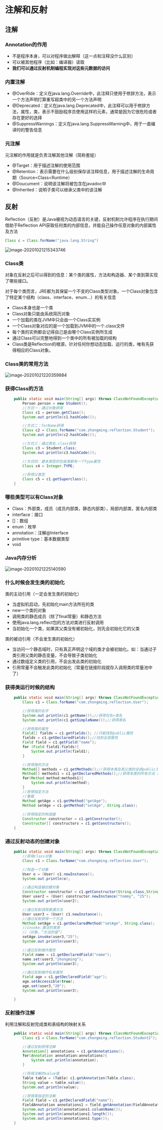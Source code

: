 # 注解和反射

## 注解

### Annotation的作用

- 不是程序本身，可以对程序做出解释（这一点和注释没什么区别）
- 可以被其他程序（比如：编译器）读取
- **我们可以通过反射机制编程实现对这些元数据的访问**

### 内置注解

- @OverRide：定义在java.lang.Override中，此注释只使用于修辞方法，表示一个方法声明打算重写超类中的另一个方法声明
- @Deprecated：定义在java.lang.Deprecated中，此注释可以用于修辞方法，属性，类，表示不鼓励程序员使用这样的元素，通常是因为它很危险或者存在更好的选择
- @SuppressWarnings：定义在java.lang.SuppressWarning中，用于一直编译时的警告信息

### 元注解

元注解的作用就是负责注解其他注解（简称套娃）

- @Target：用于描述注解的使用范围
- @Retention：表示需要在什么级别保存该注释信息，用于描述注解的生命周期（Source<Class<Runtime）
- @Doucument：说明该注解将被包含在javadoc中
- @Inherited：说明子类可以继承父类中的该注解

## 反射

Reflection（反射）是Java被视为动态语言的关键，反射机制允许程序在执行期间借助于Reflection API获取任何类的内部信息，并能自己操作任意对象的内部属性及方法

```java
Class c = Class.forName("java.lang.String")
```

![image-20201021215343746](../Fig/image-20201021215343746.png)

### Class类

对象在反射之后可以得到的信息：某个类的属性，方法和构造器、某个类到第实现了哪些接口。

对于每个类而言，JRE都为其保留一个不变的Class类型对象。一个Class对象包含了特定某个结构（class、interface、enum...）的有关信息

- Class本身也是一个类
- Class对象只能由系统简历对象
- 一个加载的类在JVM中只会由一个Class实实例
- 一个Class对象对应的是一个加载到JVM中的一个.class文件
- 每个类的实例都会记得自己是由哪个Class实例所生成
- 通过Class可以完整地得到一个类中的所有被加载的结构
- Class类是Reflection的根源，针对任何你想动态加载、运行的类，唯有先获得相应的Class对象。

### Class类的常用方法

![image-20201021220359884](../Fig/image-20201021220359884.png)

### 获得Class的方法

```java
    public static void main(String[] args) throws ClassNotFoundException {
        Person person = new Student();
        //方式一：通过对象获得
        Class c1 = person.getClass();
        System.out.println(c1.hashCode());

        //方式二：forName获得
        Class c2 = Class.forName("com.zhongming.reflection.Student");
        System.out.println(c2.hashCode());

        //方式三：通过类名.class获得
        Class c3 = Student.class;
        System.out.println(c3.hashCode());

        //方式四：基本类型的包装类都有一个Type属性
        Class c4 = Integer.TYPE;

        //获得父类型
        Class c5 = c1.getSuperclass();
    }
```

### 哪些类型可以有Class对象

- Class：外部类，成员（成员内部类，静态内部类），局部内部类，匿名内部类
- interface：接口
- []：数组
- enum：枚举
- annotation：注解@Interface
- primitive type：基本数据类型
- void

### Java内存分析

![image-20201021225140590](../Fig/image-20201021225140590.png)

### 什么时候会发生类的初始化

类的主动引用（一定会发生类的初始化）

- 当虚拟机启动，先初始化main方法所在的类
- new一个类的对象
- 调用类的静态成员（除了final常量）和静态方法
- 使用java.lang.reflect包的方法对类进行反射调用
- 当初始化一个类，如果其父类没有被初始化，则先会初始化它的父类

类的被动引用（不会发生类的初始化）

- 当访问一个静态域时，只有真正声明这个域的类才会被初始化。如：当通过子类引用父类的静态变量，不会导致子类初始化
- 通过数组定义类的引用，不会出发此类的初始化
- 引用常量不会触发此类的初始化（常量在链接阶段就存入调用类的常量池中了）

### 获得类运行时候的结构

```java
    public static void main(String[] args) throws ClassNotFoundException, NoSuchFieldException, NoSuchMethodException {
        Class c1 = Class.forName("com.zhongming.reflection.User");

        //获得类的名字
        System.out.println(c1.getName());//获得包名+类名
        System.out.println(c1.getSimpleName());//获得类名

        //获得类的属性
        Field[] fields = c1.getFields(); //只能找到public属性
        fields = c1.getDeclaredFields();//找到全部属性
        Field field = c1.getField("name");
        for (Field field1:fields){
            System.out.println(field1);
        }

        //获得类的方法
        Method[] methods = c1.getMethods();//获得本类及其父类的全部public方法
        Method[] methods1 = c1.getDeclaredMethods();//获得本类的所有方法（不包括父类）
        for(Method method:methods1){
            System.out.println(method);
        }
        //获得指定方法
        //重载
        Method getAge = c1.getMethod("getAge");
        Method setAge = c1.getMethod("setAge", String.class);
        
        //获得指定的构造器
        Constructor constructor = c1.getConstructor();
        Constructor[] constructors = c1.getConstructors();
    }
```

### 通过反射动态的创建对象

```java
    public static void main(String[] args) throws ClassNotFoundException, IllegalAccessException, InstantiationException, NoSuchMethodException, InvocationTargetException, NoSuchFieldException {
        //获得class对象
        Class c1 = Class.forName("com.zhongming.reflection.User");

        //构造一个对象
        User o = (User) c1.newInstance();
        System.out.println(o);

        //通过构造器创建对象
        Constructor constructor = c1.getConstructor(String.class,String.class);
        User user2 = (User) constructor.newInstance("tommy", "25");
        System.out.println(user2);

        //通过反射调用普通方法
        User user3 = (User) c1.newInstance();
        //通过反射获得一个方法
        Method setAge = c1.getDeclaredMethod("setAge", String.class);
        //invoke:激活的意思
        //（对象，“方法的值”）
        setAge.invoke(user3,"25");
        System.out.println(user3);

        //通过反射操作属性
        Field name = c1.getDeclaredField("name");
        name.set(user3,"zhongming");
        System.out.println(user3);

        //通过反射操作私有属性
        Field age = c1.getDeclaredField("age");
        age.setAccessible(true);
        age.set(user3,"20");
        System.out.println(user3);

    }
```

### 反射操作注解

利用注解和反射完成类和表结构的映射关系

```java
    public static void main(String[] args) throws ClassNotFoundException, NoSuchFieldException {
        Class c1 = Class.forName("com.zhongming.reflection.Student2");

        //通过反射获得注解
        Annotation[] annotations = c1.getAnnotations();
        for(Annotation annotation:annotations){
            System.out.println(annotation);
        }

        //获得注解的value值
        Table table = (Table) c1.getAnnotation(Table.class);
        String value = table.value();
        System.out.println(value);

        //获得类指定的注解
        Field field = c1.getDeclaredField("name");
        FieldAnnotation annotations1 = field.getAnnotation(FieldAnnotation.class);
        System.out.println(annotations1.columnName());
        System.out.println(annotations1.length());
        System.out.println(annotations1.type());
    }
```

